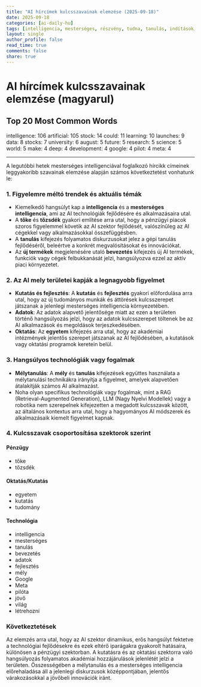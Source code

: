 ```yaml
---
title: "AI hírcímek kulcsszavainak elemzése (2025-09-18)"
date: 2025-09-18
categories: [ai-daily-hu]
tags: [intelligencia, mesterséges, részvény, tudna, tanulás, indítások, adatok, részvények, egyetem, augusztus, jövő, kutatás, tudomány, világ, készít, mély, fejlesztés, google, pilot, meta]
layout: single
author_profile: false
read_time: true
comments: false
share: true
---
```


# AI hírcímek kulcsszavainak elemzése (magyarul)

## Top 20 Most Common Words

intelligence: 106
artificial: 105
stock: 14
could: 11
learning: 10
launches: 9
data: 8
stocks: 7
university: 6
august: 5
future: 5
research: 5
science: 5
world: 5
make: 4
deep: 4
development: 4
google: 4
pilot: 4
meta: 4

---

A legutóbbi hetek mesterséges intelligenciával foglalkozó hírcikk címeinek leggyakoribb szavainak elemzése alapján számos következtetést vonhatunk le:

### 1. Figyelemre méltó trendek és aktuális témák
- Kiemelkedő hangsúlyt kap a **intelligencia** és a **mesterséges intelligencia**, ami az AI technológiák fejlődésére és alkalmazásaira utal.
- A **tőke** és **tőzsdék** gyakori említése arra utal, hogy a pénzügyi piacok szoros figyelemmel követik az AI szektor fejlődését, valószínűleg az AI cégekkel vagy alkalmazásokkal összefüggésben.
- A **tanulás** kifejezés folyamatos diskurzusokat jelez a gépi tanulás fejlődéséről, beleértve a konkrét megvalósításokat és innovációkat.
- Az **új termékek** megjelenésére utaló **bevezetés** kifejezés új AI termékek, funkciók vagy cégek felbukkanását jelzi, hangsúlyozva ezzel az aktív piaci környezetet.

### 2. Az AI mely területei kapják a legnagyobb figyelmet
- **Kutatás és fejlesztés**: A **kutatás** és **fejlesztés** gyakori előfordulása arra utal, hogy az új tudományos munkák és áttörések kulcsszerepet játszanak a jelenlegi mesterséges intelligencia környezetében.
- **Adatok**: Az adatok alapvető jelentősége miatt az ezen a területen történő hangsúlyozás jelzi, hogy az adatok kulcsszerepet töltenek be az AI alkalmazások és megoldások terjeszkedésében.
- **Oktatás**: Az **egyetem** kifejezés arra utal, hogy az akadémiai intézmények jelentős szerepet játszanak az AI fejlődésében, a kutatások vagy oktatási programok keretein belül.

### 3. Hangsúlyos technológiák vagy fogalmak
- **Mélytanulás**: A **mély** és **tanulás** kifejezések együttes használata a mélytanulási technikákra irányítja a figyelmet, amelyek alapvetően átalakítják számos AI alkalmazást.
- Noha olyan specifikus technológiák vagy fogalmak, mint a RAG (Retrieval-Augmented Generation), LLM (Nagy Nyelvi Modellek) vagy a robotika nem szerepelnek kifejezetten a megadott kulcsszavak között, az általános kontextus arra utal, hogy a hagyományos AI módszerek és alkalmazásaik kiemelt figyelmet kapnak.

### 4. Kulcsszavak csoportosítása szektorok szerint

#### Pénzügy
- tőke
- tőzsdék

#### Oktatás/Kutatás
- egyetem
- kutatás
- tudomány

#### Technológia
- intelligencia
- mesterséges
- tanulás
- bevezetés
- adatok
- fejlesztés
- mély
- Google
- Meta
- pilóta
- jövő
- világ
- létrehozni

### Következtetések
Az elemzés arra utal, hogy az AI szektor dinamikus, erős hangsúlyt fektetve a technológiai fejlődésekre és ezek eltérő iparágakra gyakorolt hatásaira, különösen a pénzügyi szektorban. A kutatásra és az oktatási szektorra való hangsúlyozás folyamatos akadémiai hozzájárulások jelenlétét jelzi a területen. Összességében a mélytanulás és a mesterséges intelligencia előrehaladása áll a jelenlegi diskurzusok középpontjában, jelentős várakozásokkal a jövőbeli innovációk iránt.